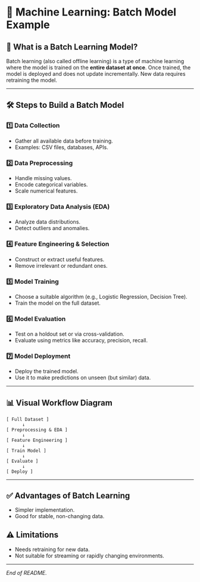 # 📘 Machine Learning: Batch Model Example

## 🔷 What is a Batch Learning Model?

Batch learning (also called offline learning) is a type of machine learning where the model is trained on the **entire dataset at once**. Once trained, the model is deployed and does not update incrementally. New data requires retraining the model.

---

## 🛠️ Steps to Build a Batch Model

### 1️⃣ Data Collection

- Gather all available data before training.
- Examples: CSV files, databases, APIs.

### 2️⃣ Data Preprocessing

- Handle missing values.
- Encode categorical variables.
- Scale numerical features.

### 3️⃣ Exploratory Data Analysis (EDA)

- Analyze data distributions.
- Detect outliers and anomalies.

### 4️⃣ Feature Engineering & Selection

- Construct or extract useful features.
- Remove irrelevant or redundant ones.

### 5️⃣ Model Training

- Choose a suitable algorithm (e.g., Logistic Regression, Decision Tree).
- Train the model on the full dataset.

### 6️⃣ Model Evaluation

- Test on a holdout set or via cross-validation.
- Evaluate using metrics like accuracy, precision, recall.

### 7️⃣ Model Deployment

- Deploy the trained model.
- Use it to make predictions on unseen (but similar) data.

---

## 📊 Visual Workflow Diagram

```
[ Full Dataset ]
      ↓
[ Preprocessing & EDA ]
      ↓
[ Feature Engineering ]
      ↓
[ Train Model ]
      ↓
[ Evaluate ]
      ↓
[ Deploy ]
```

---

## ✅ Advantages of Batch Learning

- Simpler implementation.
- Good for stable, non-changing data.

## ⚠️ Limitations

- Needs retraining for new data.
- Not suitable for streaming or rapidly changing environments.

---

_End of README._
